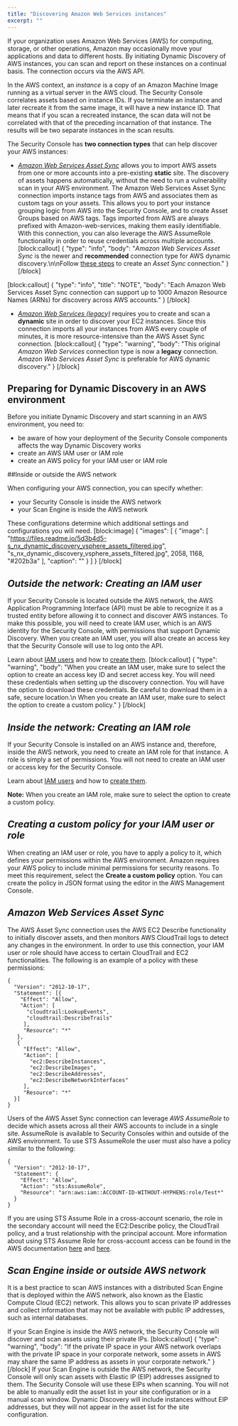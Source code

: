 ```yaml
---
title: "Discovering Amazon Web Services instances"
excerpt: ""
---
```

If your organization uses Amazon Web Services (AWS) for computing, storage, or other operations, Amazon may occasionally move your applications and data to different hosts. By initiating Dynamic Discovery of AWS instances, you can scan and report on these instances on a continual basis. The connection occurs via the AWS API.

In the AWS context, an *instance* is a copy of an Amazon Machine Image running as a virtual server in the AWS cloud. The Security Console correlates assets based on instance IDs. If you terminate an instance and later recreate it from the same image, it will have a new instance ID. That means that if you scan a recreated instance, the scan data will not be correlated with that of the preceding incarnation of that instance. The results will be two separate instances in the scan results.

The Security Console has **two connection types** that can help discover your AWS instances:

* *[Amazon Web Services Asset Sync](doc:discovering-amazon-web-services-instances#section--amazon-web-services-asset-sync-)* allows you to import AWS assets from one or more accounts into a pre-existing **static** site. The discovery of assets happens automatically, without the need to run a vulnerability scan in your AWS environment. The Amazon Web Services Asset Sync connection imports instance tags from AWS and associates them as custom tags on your assets. This allows you to port your instance grouping logic from AWS into the Security Console, and to create Asset Groups based on AWS tags. Tags imported from AWS are always prefixed with Amazon-web-services, making them easily identifiable.
With this connection, you can also leverage the AWS AssumeRole functionality in order to reuse credentials across multiple accounts.
[block:callout]
{
  "type": "info",
  "body": "_Amazon Web Services Asset Sync_ is the newer and **recommended** connection type for AWS dynamic discovery.\n\nFollow [these steps](doc:creating-and-managing-dynamic-discovery-connections#section-adding-an-amazon-web-services-asset-sync-connection) to create an _Asset Sync_ connection."
}
[/block]

[block:callout]
{
  "type": "info",
  "title": "NOTE",
  "body": "Each Amazon Web Services Asset Sync connection can support up to 1000 Amazon Resource Names (ARNs) for discovery across AWS accounts."
}
[/block]
* *[Amazon Web Services (legacy)](doc:amazon-web-services#section-aws-legacy-connection)* requires you to create and scan a **dynamic** site in order to discover your EC2 instances. Since this connection imports all your instances from AWS every couple of minutes, it is more resource-intensive than the AWS Asset Sync connection.
[block:callout]
{
  "type": "warning",
  "body": "This original _Amazon Web Services_ connection type is now a **legacy** connection.  _Amazon Web Services Asset Sync_ is preferable for AWS dynamic discovery."
}
[/block]
## Preparing for Dynamic Discovery in an AWS environment

Before you initiate Dynamic Discovery and start scanning in an AWS environment, you need to:

* be aware of how your deployment of the Security Console components affects the way Dynamic Discovery works
* create an AWS IAM user or IAM role
* create an AWS policy for your IAM user or IAM role

##Inside or outside the AWS network

When configuring your AWS connection, you can specify whether:

* your Security Console is inside the AWS network
* your Scan Engine is inside the AWS network

These configurations determine which additional settings and configurations you will need.
[block:image]
{
  "images": [
    {
      "image": [
        "https://files.readme.io/5d3b4d5-s_nx_dynamic_discovery_vsphere_assets_filtered.jpg",
        "s_nx_dynamic_discovery_vsphere_assets_filtered.jpg",
        2058,
        1168,
        "#202b3a"
      ],
      "caption": ""
    }
  ]
}
[/block]
## *Outside the network: Creating an IAM user*

If your Security Console is located outside the AWS network, the AWS Application Programming Interface (API) must be able to recognize it as a trusted entity before allowing it to connect and discover AWS instances. To make this possible, you will need to create IAM user, which is an AWS identity for the Security Console, with permissions that support Dynamic Discovery. When you create an IAM user, you will also create an access key that the Security Console will use to log onto the API.


Learn about [IAM users](http://docs.aws.amazon.com/IAM/latest/UserGuide/id.html) and how to [create them](http://docs.aws.amazon.com/IAM/latest/UserGuide/id_users_create.html).
[block:callout]
{
  "type": "warning",
  "body": "When you create an IAM user, make sure to select the option to create an access key ID and secret access key. You will need these credentials when setting up the discovery connection. You will have the option to download these credentials. Be careful to download them in a safe, secure location.\n When you create an IAM user, make sure to select the option to create a custom policy."
}
[/block]
## *Inside the network: Creating an IAM role*

If your Security Console is installed on an AWS instance and, therefore, inside the AWS network, you need to create an IAM role for that instance. A role is simply a set of permissions. You will not need to create an IAM user or access key for the Security Console.

Learn about [IAM users](http://docs.aws.amazon.com/IAM/latest/UserGuide/id.html) and how to [create them](http://docs.aws.amazon.com/IAM/latest/UserGuide/id_users_create.html).

**Note:** When you create an IAM role, make sure to select the option to create a custom policy.

## *Creating a custom policy for your IAM user or role*
When creating an IAM user or role, you have to apply a policy to it, which defines your permissions within the AWS environment. Amazon requires your AWS policy to include minimal permissions for security reasons. To meet this requirement, select the **Create a custom policy** option.
You can create the policy in JSON format using the editor in the AWS Management Console. 

## *Amazon Web Services Asset Sync*
The AWS Asset Sync connection uses the AWS EC2 Describe functionality to initially discover assets, and then monitors AWS CloudTrail logs to detect any changes in the environment. In order to use this connection, your IAM user or role should have access to certain CloudTrail and EC2 functionalities. The following is an example of a policy with these permissions:
```
{
  "Version": "2012-10-17",
  "Statement": [{
    "Effect": "Allow",
    "Action": [
      "cloudtrail:LookupEvents",
      "cloudtrail:DescribeTrails"
     ],
     "Resource": "*"
   },
   {
     "Effect": "Allow",
     "Action": [
       "ec2:DescribeInstances",
       "ec2:DescribeImages",
       "ec2:DescribeAddresses",
       "ec2:DescribeNetworkInterfaces"
     ],
     "Resource": "*"
  }]
}
```
Users of the AWS Asset Sync connection can leverage *AWS AssumeRole* to decide which assets across all their AWS accounts to include in a single site. AssumeRole is available to Security Consoles within and outside of the AWS environment. To use STS AssumeRole the user must also have a policy similar to the following:
```
{
  "Version": "2012-10-17",
  "Statement": {
    "Effect": "Allow",
    "Action": "sts:AssumeRole",
    "Resource": "arn:aws:iam::ACCOUNT-ID-WITHOUT-HYPHENS:role/Test*"
  }
}
```
If you are using STS Assume Role in a cross-account scenario, the role in the secondary account will need the EC2:Describe policy, the CloudTrail policy, and a trust relationship with the principal account. More information about using STS Assume Role for cross-account access can be found in the AWS documentation [here](http://docs.aws.amazon.com/IAM/latest/UserGuide/id_roles_use_permissions-to-switch.html) and [here](http://docs.aws.amazon.com/IAM/latest/UserGuide/id_roles_common-scenarios_aws-accounts.html).

## *Scan Engine inside or outside AWS network*

It is a best practice to scan AWS instances with a distributed Scan Engine that is deployed within the AWS network, also known as the Elastic Compute Cloud (EC2) network. This allows you to scan private IP addresses and collect information that may not be available with public IP addresses, such as internal databases.

If your Scan Engine is inside the AWS network, the Security Console will discover and scan assets using their private IPs.
[block:callout]
{
  "type": "warning",
  "body": "If the private IP space in your AWS network overlaps with the private IP space in your corporate network, some assets in AWS may share the same IP address as assets in your corporate network."
}
[/block]
If your Scan Engine is outside the AWS network, the Security Console will only scan assets with Elastic IP (EIP) addresses assigned to them. The Security Console will use these EIPs when scanning. You will not be able to manually edit the asset list in your site configuration or in a manual scan window. Dynamic Discovery will include instances without EIP addresses, but they will not appear in the asset list for the site configuration.